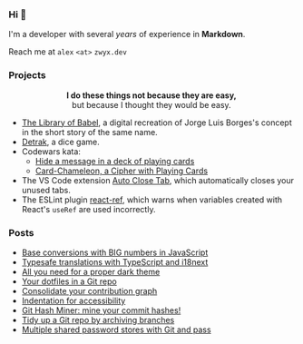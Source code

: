 ### Hi 👋

I'm a developer with several _years_ of experience in **Markdown**.

Reach me at `alex` `<at>` `zwyx.dev`

### Projects

<div align="center">

**I do these things not because they are easy,**<br />but because I thought they would be easy.

</div>

- [The Library of Babel](https://babel.zwyx.dev), a digital recreation of Jorge Luis Borges's concept in the short story of the same name.
- [Detrak](https://detrak.net), a dice game.
- Codewars kata:
  - [Hide a message in a deck of playing cards](https://www.codewars.com/kata/59b9a92a6236547247000110)
  - [Card-Chameleon, a Cipher with Playing Cards](https://www.codewars.com/kata/59c2ff946bddd2a2fd00009e)
- The VS Code extension [Auto Close Tab](https://marketplace.visualstudio.com/items?itemName=Zwyx.autoclosetabs), which automatically closes your unused tabs.
- The ESLint plugin [react-ref](https://github.com/Zwyx/eslint-plugin-react-ref), which warns when variables created with React's `useRef` are used incorrectly.

### Posts

<!--START_SECTION:feed-->
- [Base conversions with BIG numbers in JavaScript](https://zwyx.dev/blog/base-conversions-with-big-numbers-in-javascript)
- [Typesafe translations with TypeScript and i18next](https://zwyx.dev/blog/typesafe-translations)
- [All you need for a proper dark theme](https://zwyx.dev/blog/proper-dark-theme)
- [Your dotfiles in a Git repo](https://zwyx.dev/blog/your-dotfiles-in-a-git-repo)
- [Consolidate your contribution graph](https://zwyx.dev/blog/own-contribution-graph)
- [Indentation for accessibility](https://zwyx.dev/blog/indentation-for-accessibility)
- [Git Hash Miner: mine your commit hashes!](https://zwyx.dev/blog/git-hash-miner)
- [Tidy up a Git repo by archiving branches](https://zwyx.dev/blog/archiving-git-branches)
- [Multiple shared password stores with Git and pass](https://zwyx.dev/blog/shared-password-stores)
<!--END_SECTION:feed-->
